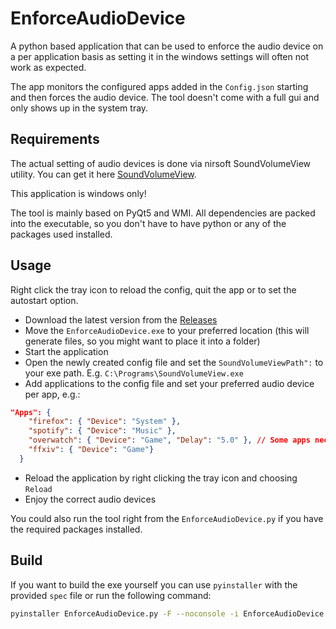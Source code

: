 # EnforceAudioDevice
A python based application that can be used to enforce the audio device on a per application basis as setting it in the windows settings will often not work as expected.

The app monitors the configured apps added in the `Config.json` starting and then forces the audio device.
The tool doesn't come with a full gui and only shows up in the system tray. 

## Requirements
The actual setting of audio devices is done via nirsoft SoundVolumeView utility. You can get it here [SoundVolumeView](https://www.nirsoft.net/utils/sound_volume_view.html).

This application is windows only!

The tool is mainly based on PyQt5 and WMI. All dependencies are packed into the executable, so you don't have to have python or any of the packages used installed.

## Usage

Right click the tray icon to reload the config, quit the app or to set the autostart option.

- Download the latest version from the [Releases](https://github.com/TheCoCe/EnforceAudioDevice/releases)
- Move the `EnforceAudioDevice.exe` to your preferred location (this will generate files, so you might want to place it into a folder)
- Start the application
- Open the newly created config file and set the `SoundVolumeViewPath":` to your exe path. E.g. `C:\Programs\SoundVolumeView.exe`
- Add applications to the config file and set your preferred audio device per app, e.g.:
```json
"Apps": {
    "firefox": { "Device": "System" },
    "spotify": { "Device": "Music" },
    "overwatch": { "Device": "Game", "Delay": "5.0" }, // Some apps need delay as they don't always init audio right away
    "ffxiv": { "Device": "Game"}
  }
```
- Reload the application by right clicking the tray icon and choosing `Reload`
- Enjoy the correct audio devices

You could also run the tool right from the `EnforceAudioDevice.py` if you have the required packages installed.

## Build
If you want to build the exe yourself you can use `pyinstaller` with the provided `spec` file or run the following command:
```bash
pyinstaller EnforceAudioDevice.py -F --noconsole -i EnforceAudioDevice.ico --add-data "EnforceAudioDevice.ico;." --add-data "EnforceAudioDeviceAlert.ico;." --hidden-import plyer.platforms.win.notification
```